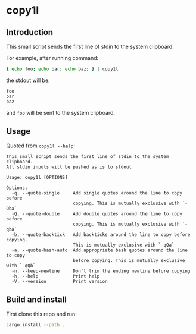 # copy1l

## Introduction

This small script sends the first line of stdin to the system clipboard.

For example, after running command:

```bash
{ echo foo; echo bar; echo baz; } | copy1l
```

the stdout will be:

```
foo
bar
baz
```

and `foo` will be sent to the system clipboard.

## Usage

Quoted from `copy1l --help`:

```
This small script sends the first line of stdin to the system clipboard.
All stdin inputs will be pushed as is to stdout

Usage: copy1l [OPTIONS]

Options:
  -q, --quote-single     Add single quotes around the line to copy before
                         copying. This is mutually exclusive with `-Qba`
  -Q, --quote-double     Add double quotes around the line to copy before
                         copying. This is mutually exclusive with `-qba`
  -b, --quote-backtick   Add backticks around the line to copy before copying.
                         This is mutually exclusive with `-qQa`
  -a, --quote-bash-auto  Add appropriate bash quotes around the line to copy
                         before copying. This is mutually exclusive with `-qQb`
  -n, --keep-newline     Don't trim the ending newline before copying
  -h, --help             Print help
  -V, --version          Print version
```

## Build and install

First clone this repo and run:

```bash
cargo install --path .
```
